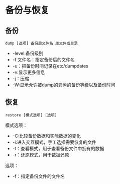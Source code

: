 # 备份与恢复

## 备份

```shell
dump [选项] 备份后文件名 原文件或目录
```

* -level:备份级别
* -f 文件名：指定备份后的文件名
* -u：把备份时间记录在etc/dumpdates
* -v:显示更多信息
* -j：压缩
* -W:显示允许被dump的粪污的备份等级以及备份时间

## 恢复

```shell
restore [模式选项] [选项]
```

模式选项： 

* -C:比较备份数据和实际数据的变化
* -i:进入交互模式，手工选择需要恢复的文件
* -t：查看模式，用于查看备份文件中拥有的数据
* -r：还原模式，用于数据还原

选项： 

* -f：指定备份文件的文件名